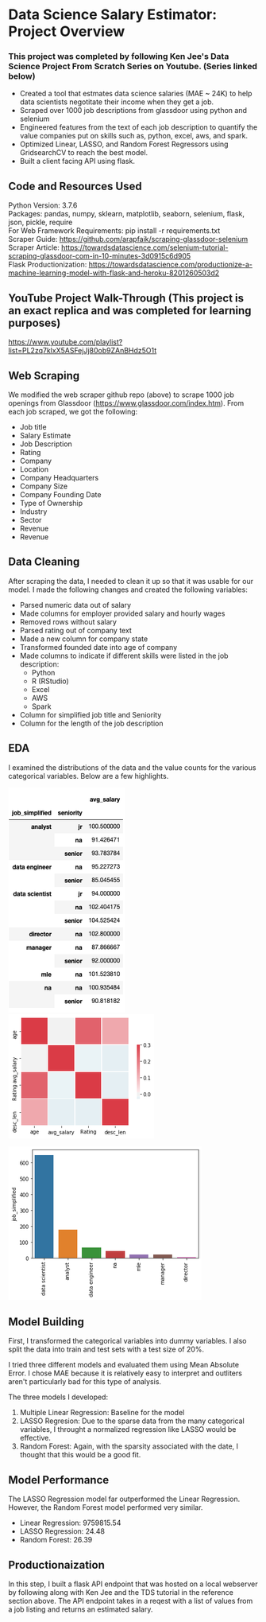 # Data Science Salary Estimator: Project Overview 
### This project was completed by following Ken Jee's Data Science Project From Scratch Series on Youtube. (Series linked below)

* Created a tool that estmates data science salaries (MAE ~ 24K) to help data scientists negotitate their income when they get a job.
* Scraped over 1000 job descriptions from glassdoor using python and selenium
* Engineered features from the text of each job description to quantify the value companies put on skills such as, python, excel, aws, and spark.
* Optimized Linear, LASSO, and Random Forest Regressors using GridsearchCV to reach the best model.
* Built a client facing API using flask.

## Code and Resources Used
Python Version: 3.7.6    
Packages: pandas, numpy, sklearn, matplotlib, seaborn, selenium, flask, json, pickle, require  
For Web Framework Requirements: pip install -r requirements.txt  
Scraper Guide: https://github.com/arapfaik/scraping-glassdoor-selenium  
Scraper Article: https://towardsdatascience.com/selenium-tutorial-scraping-glassdoor-com-in-10-minutes-3d0915c6d905  
Flask Productionization: https://towardsdatascience.com/productionize-a-machine-learning-model-with-flask-and-heroku-8201260503d2  

## YouTube Project Walk-Through (This project is an exact replica and was completed for learning purposes)
https://www.youtube.com/playlist?list=PL2zq7klxX5ASFejJj80ob9ZAnBHdz5O1t

## Web Scraping
We modified the web scraper github repo (above) to scrape 1000 job openings from Glassdoor (https://www.glassdoor.com/index.htm).  From each job scraped, we got the following:
* Job title
* Salary Estimate
* Job Description
* Rating 
* Company
* Location
* Company Headquarters
* Company Size
* Company Founding Date
* Type of Ownership
* Industry
* Sector 
* Revenue 
* Revenue 

## Data Cleaning 
After scraping the data, I needed to clean it up so that it was usable for our model.  I made the following changes and created the following variables: 
* Parsed numeric data out of salary
* Made columns for employer provided salary and hourly wages
* Removed rows without salary 
* Parsed rating out of company text 
* Made a new column for company state
* Transformed founded date into age of company
* Made columns to indicate if different skills were listed in the job description: 
  * Python
  * R (RStudio)
  * Excel 
  * AWS
  * Spark
* Column for simplified job title and Seniority
* Column for the length of the job description 

## EDA

I examined the distributions of the data and the value counts for the various categorical variables.  Below are a few highlights.

![alt text](https://github.com/yiannimercer/ds_salary_estimator_proj/blob/main/ds_salalry_breakdown_job_simp.png) ![alt text](https://github.com/yiannimercer/ds_salary_estimator_proj/blob/main/ds_salary_corr_heatmap.png)

![alt text](https://github.com/yiannimercer/ds_salary_estimator_proj/blob/main/job_simp.png)

## Model Building

First, I transformed the categorical variables into dummy variables.  I also split the data into train and test sets with a test size of 20%.

I tried three different models and evaluated them using Mean Absolute Error.  I chose MAE because it is relatively easy to interpret and outliters aren't particularly bad for this type of analysis.  

The three models I developed: 
1) Multiple Linear Regression: Baseline for the model
2) LASSO Regresion: Due to the sparse data from the many categorical variables, I throught a normalized regression like LASSO would be effective. 
3) Random Forest: Again, with the sparsity associated with the date, I thought that this would be a good fit. 

## Model Performance

The LASSO Regression model far outperformed the Linear Regression.  However, the Random Forest model performed very similar. 
* Linear Regression: 9759815.54
* LASSO Regression: 24.48
* Random Forest: 26.39

## Productionaization

In this step, I built a flask API endpoint that was hosted on a local webserver by following along with Ken Jee and the TDS tutorial in the reference section above.  The API endpoint takes in a reqest with a list of values from a job listing and returns an estimated salary. 
